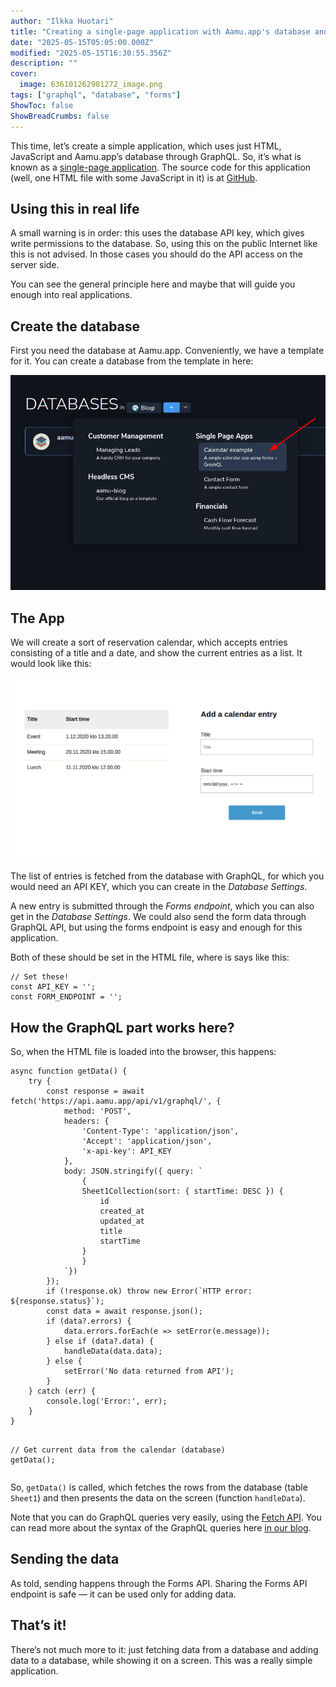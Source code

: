 ```yaml
---
author: "Ilkka Huotari"
title: "Creating a single-page application with Aamu.app's database and GraphQL API"
date: "2025-05-15T05:05:00.000Z"
modified: "2025-05-15T16:30:55.356Z"
description: ""
cover:
  image: 636101262981272_image.png
tags: ["graphql", "database", "forms"]
ShowToc: false
ShowBreadCrumbs: false
---
```


<p>This time, let’s create a simple application, which uses just HTML, JavaScript and Aamu.app’s database through GraphQL. So, it’s what is known as a <a target="_blank" rel="noopener noreferrer nofollow" href="https://en.wikipedia.org/wiki/Single-page_application" id="e95e17ae-a128-459b-be7b-25bf646a5406">single-page application</a>. The source code for this application (well, one HTML file with some JavaScript in it) is at <a target="_blank" rel="noopener noreferrer nofollow" href="https://github.com/AamuApp/example-calendar" id="b4a5f114-360a-465f-a38e-78165fde9935">GitHub</a>. </p><h2>Using this in real life</h2><p>A small warning is in order: this uses the database API key, which gives write permissions to the database. So, using this on the public Internet like this is not advised. In those cases you should do the API access on the server side.</p><p>You can see the general principle here and maybe that will guide you enough into real applications.</p><h2>Create the database</h2><p>First you need the database at Aamu.app. Conveniently, we have a template for it. You can create a database from the template in here:</p><img src="3980449584378236_image.png" style="width: auto;" id="fba81a7a-632b-4d5e-9c83-38b647b70c19"><h2>The App</h2><p>We will create a sort of reservation calendar, which accepts entries consisting of a title and a date, and show the current entries as a list. It would look like this:</p><img src="1239652865270974_image.png" style="width: auto;" id="be1a014f-ed67-4533-a596-d3ed5fbb0fea"><p>The list of entries is fetched from the database with GraphQL, for which you would need an API KEY, which you can create in the <em>Database Settings</em>.</p><p>A new entry is submitted through the <em>Forms endpoint</em>, which you can also get in the <em>Database Settings</em>. We could also send the form data through GraphQL API, but using the forms endpoint is easy and enough for this application.</p><p>Both of these should be set in the HTML file, where is says like this:</p><pre><code class="language-javascript">// Set these!
const API_KEY = '';
const FORM_ENDPOINT = '';</code></pre><h2>How the GraphQL part works here?</h2><p>So, when the HTML file is loaded into the browser, this happens:</p><pre><code class="language-typescript">async function getData() {
	try {
		const response = await fetch('https://api.aamu.app/api/v1/graphql/', {
			method: 'POST',
			headers: {
				'Content-Type': 'application/json',
				'Accept': 'application/json',
				'x-api-key': API_KEY
			},
			body: JSON.stringify({ query: `
				{
				Sheet1Collection(sort: { startTime: DESC }) {
					id
					created_at
					updated_at
					title
					startTime
				}
				}
			`})
		});
		if (!response.ok) throw new Error(`HTTP error: ${response.status}`);
		const data = await response.json();
		if (data?.errors) {
			data.errors.forEach(e =&gt; setError(e.message));
		} else if (data?.data) {
			handleData(data.data);
		} else {
			setError('No data returned from API');
		}
	} catch (err) {
		console.log('Error:', err);
	}
}

// Get current data from the calendar (database)
getData();</code></pre><p>So, <code>getData()</code> is called, which fetches the rows from the database (table <code>Sheet1</code>) and then presents the data on the screen (function <code>handleData</code>).</p><p>Note that you can do GraphQL queries very easily, using the <a target="_blank" rel="noopener noreferrer nofollow" href="https://developer.mozilla.org/en-US/docs/Web/API/Fetch_API/Using_Fetch" id="94e3a788-2a1b-4f15-8833-5b83f74d1131">Fetch API</a>. You can read more about the syntax of the GraphQL queries here <a target="_blank" rel="noopener noreferrer nofollow" href="https://aamu.app/blog/posts/introduction-to-aamuapp-graphql/" id="ff24c621-1729-4551-aae8-c5a881014ab7">in our blog</a>.</p><h2>Sending the data</h2><p>As told, sending happens through the Forms API. Sharing the Forms API endpoint is safe — it can be used only for adding data. </p><h2>That’s it!</h2><p>There’s not much more to it: just fetching data from a database and adding data to a database, while showing it on a screen. This was a really simple application.</p>